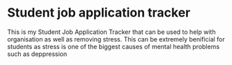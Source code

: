 # Student job application tracker
 This is my Student Job Application Tracker that can be used to help with organisation as well as removing stress. This can be extremely benificial for students as stress is one of the biggest causes of mental health problems such as deppression
